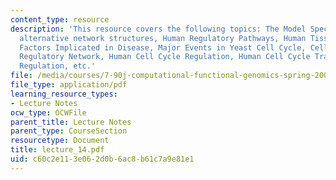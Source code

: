 ```yaml
---
content_type: resource
description: 'This resource covers the following topics: The Model Spectrum, Comparing
  alternative network structures, Human Regulatory Pathways, Human Tissues, Transcription
  Factors Implicated in Disease, Major Events in Yeast Cell Cycle, Cell Cycle Transcriptional
  Regulatory Network, Human Cell Cycle Regulation, Human Cell Cycle Transcriptional
  Regulation, etc.'
file: /media/courses/7-90j-computational-functional-genomics-spring-2005/c60c2e113e062d0b6ac8b61c7a9e81e1_lecture_14.pdf
file_type: application/pdf
learning_resource_types:
- Lecture Notes
ocw_type: OCWFile
parent_title: Lecture Notes
parent_type: CourseSection
resourcetype: Document
title: lecture_14.pdf
uid: c60c2e11-3e06-2d0b-6ac8-b61c7a9e81e1
---
```

